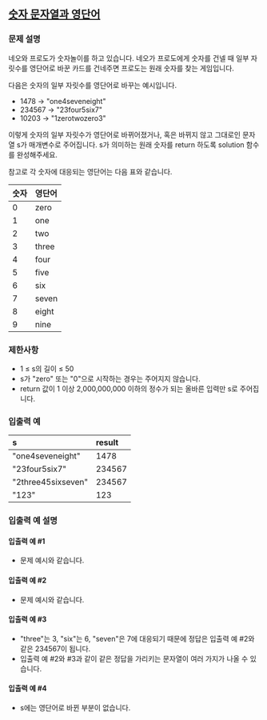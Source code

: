 ## [숫자 문자열과 영단어](https://programmers.co.kr/learn/courses/30/lessons/81301)
### 문제 설명
네오와 프로도가 숫자놀이를 하고 있습니다. 네오가 프로도에게 숫자를 건넬 때 일부 자릿수를 영단어로 바꾼 카드를 건네주면 프로도는 원래 숫자를 찾는 게임입니다.

다음은 숫자의 일부 자릿수를 영단어로 바꾸는 예시입니다.
- 1478 → "one4seveneight"
- 234567 → "23four5six7"
- 10203 → "1zerotwozero3"

이렇게 숫자의 일부 자릿수가 영단어로 바뀌어졌거나, 혹은 바뀌지 않고 그대로인 문자열 s가 매개변수로 주어집니다. s가 의미하는 원래 숫자를 return 하도록 solution 함수를 완성해주세요.

참고로 각 숫자에 대응되는 영단어는 다음 표와 같습니다.

|숫자|영단어|
|:--|:--|
|0|zero|
|1|one|
|2|two|
|3|three|
|4|four|
|5|five|
|6|six|
|7|seven|
|8|eight|
|9|nine|

### 제한사항
- 1 ≤ s의 길이 ≤ 50
- s가 "zero" 또는 "0"으로 시작하는 경우는 주어지지 않습니다.
- return 값이 1 이상 2,000,000,000 이하의 정수가 되는 올바른 입력만 s로 주어집니다.


### 입출력 예

|s|result|
|:--|:--|
|"one4seveneight"|1478|
|"23four5six7"|234567|
|"2three45sixseven"|234567|
|"123"|123|

### 입출력 예 설명
#### 입출력 예 #1
- 문제 예시와 같습니다.

#### 입출력 예 #2
- 문제 예시와 같습니다.
 
#### 입출력 예 #3 
- "three"는 3, "six"는 6, "seven"은 7에 대응되기 때문에 정답은 입출력 예 #2와 같은 234567이 됩니다.
- 입출력 예 #2와 #3과 같이 같은 정답을 가리키는 문자열이 여러 가지가 나올 수 있습니다.

#### 입출력 예 #4
- s에는 영단어로 바뀐 부분이 없습니다.
